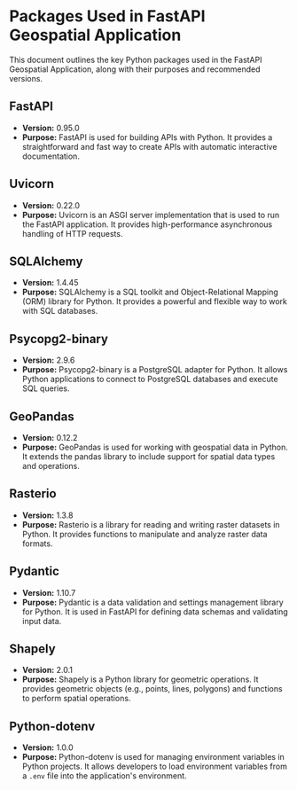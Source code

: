 # Packages Used in FastAPI Geospatial Application

This document outlines the key Python packages used in the FastAPI Geospatial Application, along with their purposes and recommended versions.

## FastAPI

- **Version:** 0.95.0
- **Purpose:** FastAPI is used for building APIs with Python. It provides a straightforward and fast way to create APIs with automatic interactive documentation.

## Uvicorn

- **Version:** 0.22.0
- **Purpose:** Uvicorn is an ASGI server implementation that is used to run the FastAPI application. It provides high-performance asynchronous handling of HTTP requests.

## SQLAlchemy

- **Version:** 1.4.45
- **Purpose:** SQLAlchemy is a SQL toolkit and Object-Relational Mapping (ORM) library for Python. It provides a powerful and flexible way to work with SQL databases.

## Psycopg2-binary

- **Version:** 2.9.6
- **Purpose:** Psycopg2-binary is a PostgreSQL adapter for Python. It allows Python applications to connect to PostgreSQL databases and execute SQL queries.

## GeoPandas

- **Version:** 0.12.2
- **Purpose:** GeoPandas is used for working with geospatial data in Python. It extends the pandas library to include support for spatial data types and operations.

## Rasterio

- **Version:** 1.3.8
- **Purpose:** Rasterio is a library for reading and writing raster datasets in Python. It provides functions to manipulate and analyze raster data formats.

## Pydantic

- **Version:** 1.10.7
- **Purpose:** Pydantic is a data validation and settings management library for Python. It is used in FastAPI for defining data schemas and validating input data.

## Shapely

- **Version:** 2.0.1
- **Purpose:** Shapely is a Python library for geometric operations. It provides geometric objects (e.g., points, lines, polygons) and functions to perform spatial operations.

## Python-dotenv

- **Version:** 1.0.0
- **Purpose:** Python-dotenv is used for managing environment variables in Python projects. It allows developers to load environment variables from a `.env` file into the application's environment.
